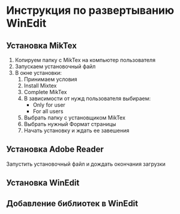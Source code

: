 # Инструкция по развертыванию WinEdit

## Установка MikTex
1. Копируем папку с MikTex на компьютер пользователя
2. Запускаем установочный файл
3. В окне установки:
    1. Принимаем условия
    2. Install Mixtex
    3. Complete MikTex
    4. В зависимости от нужд пользователя выбираем:
        * Only for user
        * For all users
    5. Выбрать папку с установщиком MikTex
    6. Выбрать нужный Формат страницы
    7. Начать установку и ждать ее завешения 

## Установка Adobe Reader
Запустить установочный файл и дождать окончания загрузки

## Установка WinEdit

## Добавление библиотек в WinEdit